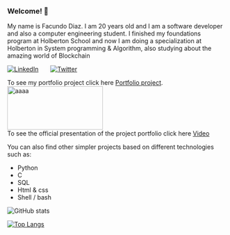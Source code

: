 ### Welcome! 👋

My name is Facundo Diaz. I am 20 years old and I am a software developer and also a computer engineering student.
I finished my foundations program at Holberton School and now I am doing a specialization at Holberton in System programming & Algorithm, also studying about the amazing world of Blockchain

<p> <a href="https://www.linkedin.com/in/facundo-diaz-noya/" target="_blank"><img alt="LinkedIn" src="https://img.shields.io/badge/linkedin-%230077B5.svg?&style=for-the-badge&logo=linkedin&logoColor=white" /></a> 
&nbsp;&nbsp;&nbsp;&nbsp;&nbsp; <a href="https://twitter.com/facudiazuy" target="_blank"><img alt="Twitter" src="https://img.shields.io/badge/twitter-%231DA1F2.svg?&style=for-the-badge&logo=twitter&logoColor=white" /></a>
</p>

To see my portfolio project click here [Portfolio project](https://github.com/facu2279/sigma-crypto_assistant).
<br>
<img src="https://github.com/facu2279/sigma-crypto_assistant/blob/main/web_dynamic/static/img/sigma_logo.png" alt="aaaa" width="220" height="100">
<br>
To see the official presentation of the project portfolio click here [Video](https://youtu.be/xrh7JX6kcKo?t=2234)


You can also find other simpler projects based on different technologies such as:

- Python
- C
- SQL
- Html & css
- Shell / bash

![ GitHub stats](https://github-readme-stats.vercel.app/api?username=facu2279&show_icons=true&theme=cobalt)

[![Top Langs](https://github-readme-stats.vercel.app/api/top-langs/?username=facu2279&layout=compact)](https://github.com/anuraghazra/github-readme-stats)
